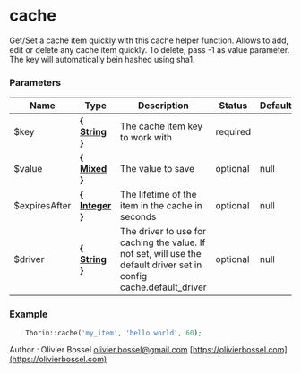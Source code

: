 # cache

Get/Set a cache item quickly with this cache helper function.
Allows to add, edit or delete any cache item quickly.
To delete, pass -1 as value parameter.
The key will automatically bein hashed using sha1.


### Parameters
Name  |  Type  |  Description  |  Status  |  Default
------------  |  ------------  |  ------------  |  ------------  |  ------------
$key  |  **{ [String](http://php.net/manual/en/language.types.string.php) }**  |  The cache item key to work with  |  required  |
$value  |  **{ [Mixed](http://php.net/manual/en/language.pseudo-types.php#language.types.mixed) }**  |  The value to save  |  optional  |  null
$expiresAfter  |  **{ [Integer](http://php.net/manual/en/language.types.integer.php) }**  |  The lifetime of the item in the cache in seconds  |  optional  |  null
$driver  |  **{ [String](http://php.net/manual/en/language.types.string.php) }**  |  The driver to use for caching the value. If not set, will use the default driver set in config cache.default_driver  |  optional  |  null

### Example
```php
	Thorin::cache('my_item', 'hello world', 60);
```
Author : Olivier Bossel [olivier.bossel@gmail.com](mailto:olivier.bossel@gmail.com) [https://olivierbossel.com](https://olivierbossel.com)